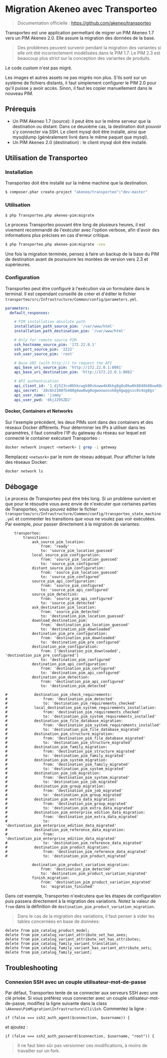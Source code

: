 # Migration Akeneo avec Transporteo

> Documentation officielle : https://github.com/akeneo/transporteo

Transporteo est une application permettant de migrer un PIM Akeneo 1.7 vers
un PIM Akeneo 2.0. Elle assure la migration des données de la base.

> Des problèmes peuvent survenir pendant la migration des variantes si elle ont
été incorrectement modélisées dans le PIM 1.7. Le PIM 2.3 est beaucoup plus strict
sur la conception des variantes de produits.

Le code custom n'est pas migré.

Les images et autres assets ne pas migrés non plus. S'ils sont sur un système de fichiers distants, il faut simplement configurer le PIM 2.0 pour qu'il puisse y avoir accès. Sinon, il faut les copier manuellement dans le nouveau PIM.

## Prérequis

* Un PIM Akeneo 1.7 (source): il peut être sur le même serveur que la destination ou distant. Dans ce deuxième cas, la destination doit pouvoir s'y connecter via SSH. Le client mysql doit être installé, ainsi que mysqldump (généralement livré dans le même paquet que mysql).
* Un PIM Akeneo 2.0 (destination) : le client mysql doit être installé.

## Utilisation de Transporteo

### Installation

Transporteo doit être installé sur la même machine que la destination.

```bash
$ composer.phar create-project "akeneo/transporteo":"dev-master"
```
### Utilisation
```bash
$ php Transporteo.php akeneo-pim:migrate
```
Le process Transporteo pouvant être long de plusieurs heures, il est vivement recommandé de l'exécuter avec l'option verbose, afin d'avoir des informations plus précises en cas d'erreur critique.
```bash
$ php Transporteo.php akeneo-pim:migrate -vvv
```
Une fois la migration terminée, pensez à faire un backup de la base du PIM de destination avant de poursuivre les montées de version vers 2.3 et supérieures.

### Configuration
Transporteo peut être configuré à l'exécution via un formulaire dans le terminal. Il est cependant conseillé de créer et d'éditer le fichier `transporteo/src/Infrastructure/Common/config/parameters.yml`.

```yaml
parameters:
  default_responses:

    # PIM installation absolute path
    installation_path_source_pim: '/var/www/html'
    installation_path_destination_pim: '/var/www/html'

    # Only for remote source PIM
    ssh_hostname_source_pim: '172.22.0.1'
    ssh_port_source_pim: '2222'
    ssh_user_source_pim: 'root'

    # Base URI (with http://) to request the API
    api_base_uri_source_pim: 'http://172.22.0.1:8081'
    api_base_uri_destination_pim: 'http://172.22.0.1:8082'

    # API authentication
    api_client_id: '1_dj523co06hkcwgk80skoww4k8kkg8g8o0kw0k8848k08ow88w'
    api_secret: '28c8n2108fb480g4ww0wg0ogwoowosok8g4gwggssc0s4og8gs'
    api_user_name: 'jimmy'
    api_user_pwd: 'dkjJ29SZDJ'
```
#### Docker, Containers et Networks
Sur l'exemple précédent, les deux PIMs sont dans des containers et des réseaux Docker différents. Pour déterminer les IPs à utiliser dans les paramètres, il faut connaître l'IP du gateway du réseau sur lequel est connecté le container exécutant Transporteo :
```bash
docker network inspect <network> | grep -i gateway
```
Remplacez `<network>` par le nom de réseau adéquat. Pour afficher la liste des réseaux Docker:
```bash
docker network ls
```

## Débogage
Le process de Transporteo peut être très long. Si un problème survient et que pour le résoudre vous avez envie de n'exécuter que certaines parties de Transporteo, vous pouvez éditer le fichier `transporteo/src/Infrastructure/Common/config/transporteo_state_machine.yml` et commenter les transitions que vous ne voulez pas voir exécutées. Par exemple, pour passer directement à la migration de variantes:
```workflows:
    transporteo:
        transitions:
            ask_source_pim_location:
                from: 'ready'
                to: 'source_pim_location_guessed'
            local_source_pim_configuration:
                from: 'source_pim_location_guessed'
                to: 'source_pim_configured'
            distant_source_pim_configuration:
                from: 'source_pim_location_guessed'
                to: 'source_pim_configured'
            source_pim_api_configuration:
                from: 'source_pim_configured'
                to: 'source_pim_api_configured'
            source_pim_detection:
                from: 'source_pim_api_configured'
                to: 'source_pim_detected'
            ask_destination_pim_location:
                from: 'source_pim_detected'
                to: 'destination_pim_location_guessed'
            download_destination_pim:
                from: 'destination_pim_location_guessed'
                to: 'destination_pim_downloaded'
            destination_pim_pre_configuration:
                from: 'destination_pim_downloaded'
                to: 'destination_pim_pre_configured'
            destination_pim_configuration:
                from: ['destination_pim_downloaded', 'destination_pim_pre_configured']
                to: 'destination_pim_configured'
            destination_pim_api_configuration:
                from: 'destination_pim_configured'
                to: 'destination_pim_api_configured'
            destination_pim_detection:
                from: 'destination_pim_api_configured'
                to: 'destination_pim_detected'

#            destination_pim_check_requirements:
#                from: 'destination_pim_detected'
#                to: 'destination_pim_requirements_checked'
#            local_destination_pim_system_requirements_installation:
#                from: 'destination_pim_requirements_checked'
#                to: 'destination_pim_system_requirements_installed'
#            destination_pim_file_database_migration:
#                from: 'destination_pim_system_requirements_installed'
#                to: 'destination_pim_file_database_migrated'
#            destination_pim_structure_migration:
#                from: 'destination_pim_file_database_migrated'
#                to: 'destination_pim_structure_migrated'
#            destination_pim_family_migration:
#                from: 'destination_pim_structure_migrated'
#                to: 'destination_pim_family_migrated'
#            destination_pim_system_migration:
#                from: 'destination_pim_family_migrated'
#                to: 'destination_pim_system_migrated'
#            destination_pim_job_migration:
#                from: 'destination_pim_system_migrated'
#                to: 'destination_pim_job_migrated'
#            destination_pim_group_migration:
#                from: 'destination_pim_job_migrated'
#                to: 'destination_pim_group_migrated'
#            destination_pim_extra_data_migration:
#                from: 'destination_pim_group_migrated'
#                to: 'destination_pim_extra_data_migrated'
#            destination_pim_enterprise_edition_data_migration:
#                from: 'destination_pim_extra_data_migrated'
#                to: 'destination_pim_enterprise_edition_data_migrated'
#            destination_pim_reference_data_migration:
#                from: 'destination_pim_enterprise_edition_data_migrated'
#                to: 'destination_pim_reference_data_migrated'
#            destination_pim_product_migration:
#                from: 'destination_pim_reference_data_migrated'
#                to: 'destination_pim_product_migrated'

            destination_pim_product_variation_migration:
                from: 'destination_pim_detected'
                to: 'destination_pim_product_variation_migrated'
            finish_migration:
                from: 'destination_pim_product_variation_migrated'
                to: 'migration_finished'
```
Dans cet exemple, Transporteo n'exécutera que les étapes de configuration puis passera directement à la migration des variations. Notez la valeur de `from` dans la définition de `destination_pim_product_variation_migration`.

> Dans le cas de la migration des variations, il faut penser à vider les tables concernées en base de données:
```mysql
delete from pim_catalog_product_model;
delete from pim_catalog_variant_attribute_set_has_axes;
delete from pim_catalog_variant_attribute_set_has_attributes;
delete from pim_catalog_family_variant_translation;
delete from pim_catalog_family_variant_has_variant_attribute_sets;
delete from pim_catalog_family_variant;
```
## Troubleshooting

### Connexion SSH avec un couple utilisateur-mot-de-passe
Par défaut, Transporteo tente de se connecter aux serveurs SSH avec une clé privée. Si vous préférez vous connecter avec un couple utilisateur-mot-de-passe, modifiez la ligne suivante dans la class `\Akeneo\PimMigration\Infrastructure\Cli\Ssh`.
Commentez la ligne :
```
if (false === ssh2_auth_agent($connection, $username)) {
```
et ajoutez :
```
if (false === ssh2_auth_password($connection, $username, "root")) {
```
> Il ne faut bien sûr pas versionner ces modifications, à moins de travailler sur un fork.
